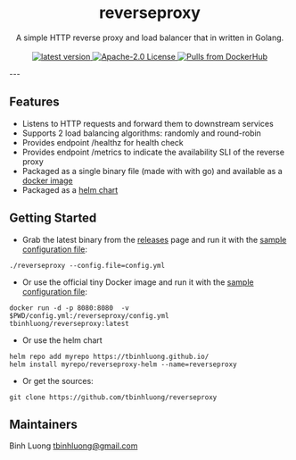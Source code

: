 <h1 align="center">
    reverseproxy
</h1>

<p align="center">
    A simple HTTP reverse proxy and load balancer that in written in Golang.
    <br/><br/>
    <a href="https://github.com/tbinhluong/reverseproxy/releases">
        <img alt="latest version" src="https://img.shields.io/github/tag/tbinhluong/reverseproxy.svg" />
    </a>
    <a href="https://www.apache.org/licenses/LICENSE-2.0">
        <img alt="Apache-2.0 License" src="https://img.shields.io/github/license/tbinhluong/reverseproxy.svg" />
    </a>
    <a href="https://hub.docker.com/r/tbinhluong/reverseproxy">
        <img alt="Pulls from DockerHub" src="https://img.shields.io/docker/pulls/tbinhluong/reverseproxy.svg?style=flat-square" />
    </a>
</p>
---

## Features

- Listens to HTTP requests and forward them to downstream services
- Supports 2 load balancing algorithms: randomly and round-robin
- Provides endpoint /healthz for health check
- Provides endpoint /metrics to indicate the availability SLI of the reverse proxy
- Packaged as a single binary file (made with with go) and available as a [docker image](https://hub.docker.com/r/tbinhluong/reverseproxy)
- Packaged as a [helm chart](https://github.com/tbinhluong/tbinhluong.github.io/tree/master/charts/reverseproxy-helm) 


## Getting Started

- Grab the latest binary from the [releases](https://github.com/tbinhluong/reverseproxy/releases) page and run it with the [sample configuration file](https://raw.githubusercontent.com/tbinhluong/reverseproxy/master/config/config.yml):

```shell
./reverseproxy --config.file=config.yml
```

- Or use the official tiny Docker image and run it with the [sample configuration file](https://raw.githubusercontent.com/tbinhluong/reverseproxy/master/config/config.yml):

```shell
docker run -d -p 8080:8080  -v $PWD/config.yml:/reverseproxy/config.yml tbinhluong/reverseproxy:latest
```

- Or use the helm chart

```shell
helm repo add myrepo https://tbinhluong.github.io/
helm install myrepo/reverseproxy-helm --name=reverseproxy
```

- Or get the sources:

```shell
git clone https://github.com/tbinhluong/reverseproxy
```

## Maintainers

Binh Luong <tbinhluong@gmail.com>
